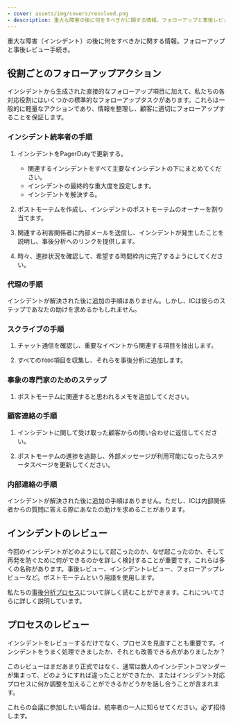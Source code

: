 ```yaml
---
- cover: assets/img/covers/resolved.png
- description: 重大な障害の後に何をすべきかに関する情報。フォローアップと事後レビュー手続き
---
```

重大な障害（インシデント）の後に何をすべきかに関する情報。フォローアップと事後レビュー手続き。

## 役割ごとのフォローアップアクション
インシデントから生成された直接的なフォローアップ項目に加えて、私たちの各対応役割にはいくつかの標準的なフォローアップタスクがあります。これらは一般的に軽量なアクションであり、情報を整理し、顧客に適切にフォローアップすることを保証します。

### インシデント統率者の手順

1. インシデントをPagerDutyで更新する。
    * 関連するインシデントをすべて主要なインシデントの下にまとめてください。
    * インシデントの最終的な重大度を設定します。
    * インシデントを解決する。

1. ポストモーテムを作成し、インシデントのポストモーテムのオーナーを割り当てます。

1. 関連する利害関係者に内部メールを送信し、インシデントが発生したことを説明し、事後分析へのリンクを提供します。

1. 時々、進捗状況を確認して、希望する時間枠内に完了するようにしてください。

### 代理の手順
インシデントが解決された後に追加の手順はありません。しかし、ICは彼らのステップであなたの助けを求めるかもしれません。

### スクライブの手順

1. チャット通信を確認し、重要なイベントから関連する項目を抽出します。

1. すべての`TODO`項目を収集し、それらを事後分析に追加します。

### 事象の専門家のためのステップ 

1. ポストモーテムに関連すると思われるメモを追加してください。

### 顧客連絡の手順

1. インシデントに関して受け取った顧客からの問い合わせに返信してください。

1. ポストモーテムの進捗を追跡し、外部メッセージが利用可能になったらステータスページを更新してください。

### 内部連絡の手順
インシデントが解決された後に追加の手順はありません。ただし、ICは内部関係者からの質問に答える際にあなたの助けを求めることがあります。

## インシデントのレビュー
今回のインシデントがどのようにして起こったのか、なぜ起こったのか、そして再発を防ぐために何ができるのかを詳しく検討することが重要です。これらは多くの名称があります。事後レビュー、インシデントレビュー、フォローアップレビューなど。ポストモーテムという用語を使用します。

私たちの[事後分析プロセス](post_mortem_process.md)について詳しく読むことができます。これについてさらに詳しく説明しています。

## プロセスのレビュー
インシデントをレビューするだけでなく、プロセスを見直すことも重要です。インシデントをうまく処理できましたか、それとも改善できる点がありましたか？

このレビューはまだあまり正式ではなく、通常は数人のインシデントコマンダーが集まって、どのようにすれば違ったことができたか、またはインシデント対応プロセスに何か調整を加えることができるかどうかを話し合うことが含まれます。

これらの会議に参加したい場合は、統率者の一人に知らせてください。必ず招待します。
